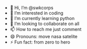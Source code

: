 - 👋 Hi, I’m @swkcorps
- 👀 I’m interested in coding
- 🌱 I’m currently learning python
- 💞️ I’m looking to collaborate on all
- 📫 How to reach me just comment
- 😄 Pronouns: move nasa satelite
- ⚡ Fun fact: from zero to hero

<!---
swkcorps/swkcorps is a ✨ special ✨ repository because its `README.md` (this file) appears on your GitHub profile.
You can click the Preview link to take a look at your changes.
--->
